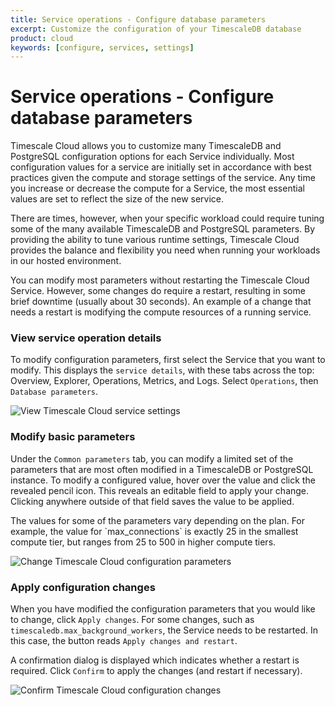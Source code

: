```yaml
---
title: Service operations - Configure database parameters
excerpt: Customize the configuration of your TimescaleDB database
product: cloud
keywords: [configure, services, settings]
---
```


# Service operations - Configure database parameters

Timescale Cloud allows you to customize many TimescaleDB and PostgreSQL
configuration options for each Service individually. Most configuration values
for a service are initially set in accordance with best practices given the
compute and storage settings of the service. Any time you increase or decrease
the compute for a Service, the most essential values are set to reflect the size
of the new service.

There are times, however, when your specific workload could require tuning some
of the many available TimescaleDB and PostgreSQL parameters. By providing the
ability to tune various runtime settings, Timescale Cloud provides the balance
and flexibility you need when running your workloads in our hosted environment.

<highlight type="warning">
You can modify most parameters without restarting the Timescale Cloud Service.
However, some changes do require a restart, resulting in some brief downtime
(usually about 30 seconds). An example of a change that needs a restart is modifying
the compute resources of a running service.
</highlight>

### View service operation details

To modify configuration parameters, first select the Service that you want to
modify. This displays the `service details`, with these tabs across the top:
Overview, Explorer, Operations, Metrics, and Logs. Select `Operations`, then
`Database parameters`.

<img class="main-content__illustration"
src="https://s3.amazonaws.com/assets.timescale.com/docs/images/tsc-settings.png"
alt="View Timescale Cloud service settings"/>

### Modify basic parameters

Under the `Common parameters` tab, you can modify a limited set of the
parameters that are most often modified in a TimescaleDB or PostgreSQL instance.
To modify a configured value, hover over the value and click the revealed pencil
icon. This reveals an editable field to apply your change. Clicking anywhere
outside of that field saves the value to be applied.

<highlight type="note">
The values for some of the parameters vary depending on the plan. For example,
the value for `max_connections` is exactly 25 in the smallest compute tier, but
ranges from 25 to 500 in higher compute tiers.
</highlight>

<img class="main-content__illustration"
src="https://s3.amazonaws.com/assets.timescale.com/docs/images/tsc-settings-change.png"
alt="Change Timescale Cloud configuration parameters"/>

### Apply configuration changes

When you have modified the configuration parameters that you would like to
change, click `Apply changes`. For some changes, such as
`timescaledb.max_background_workers`, the Service needs to be restarted. In this
case, the button reads `Apply changes and restart`.

A confirmation dialog is displayed which indicates whether a restart is
required. Click `Confirm` to apply the changes (and restart if necessary).

<img class="main-content__illustration"
src="https://s3.amazonaws.com/assets.timescale.com/docs/images/tsc-settings-confirm.png"
alt="Confirm Timescale Cloud configuration changes"/>
